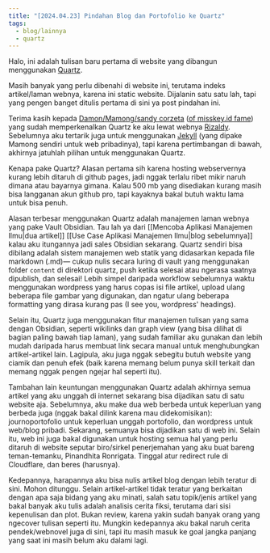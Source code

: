 ```yaml
---
title: "[2024.04.23] Pindahan Blog dan Portofolio ke Quartz"
tags:
  - blog/lainnya
  - quartz
---
```

Halo, ini adalah tulisan baru pertama di website yang dibangun menggunakan [Quartz](https://quartz.jzhao.xyz/).

Masih banyak yang perlu dibenahi di website ini, terutama indeks artikel/laman webnya, karena ini static website. Dijalanin satu satu lah, tapi yang pengen banget ditulis pertama di sini ya post pindahan ini.

Terima kasih kepada [Damon/Mamong/sandy corzeta](https://scorz.mong.run/) ([of misskey.id fame](https://misskey.id/@sandycorzeta)) yang sudah memperkenalkan Quartz ke aku lewat webnya [Rizaldy](https://rizaldy.club/). Sebelumnya aku tertarik juga untuk menggunakan [Jekyll](https://jekyllrb.com/) (yang dipake Mamong sendiri untuk web pribadinya), tapi karena pertimbangan di bawah, akhirnya jatuhlah pilihan untuk menggunakan Quartz.

Kenapa pake Quartz? Alasan pertama sih karena hosting webservernya kurang lebih ditaruh di github pages, jadi nggak terlalu ribet mikir naruh dimana atau bayarnya gimana. Kalau 500 mb yang disediakan kurang masih bisa langganan akun github pro, tapi kayaknya bakal butuh waktu lama untuk bisa penuh.

Alasan terbesar menggunakan Quartz adalah manajemen laman webnya yang pake Vault Obsidian. Tau lah ya dari [[Mencoba Aplikasi Manajemen Ilmu|dua artikel]] [[Use Case Aplikasi Manajemen Ilmu|blog sebelumnya]] kalau aku itungannya jadi sales Obsidian sekarang. Quartz sendiri bisa dibilang adalah sistem manajemen web statik yang didasarkan kepada file markdown (.md)— cukup nulis secara luring di vault yang menggunakan folder `content` di direktori quartz, push ketika selesai atau ngerasa saatnya dipublish, dan selesai! Lebih simpel daripada workflow sebelumnya waktu menggunakan wordpress yang harus copas isi file artikel, upload ulang beberapa file gambar yang digunakan, dan ngatur ulang beberapa formatting yang dirasa kurang pas (I see you, wordpress' headings).

Selain itu, Quartz juga menggunakan fitur manajemen tulisan yang sama dengan Obsidian, seperti wikilinks dan graph view (yang bisa dilihat di bagian paling bawah tiap laman), yang sudah familiar aku gunakan dan lebih mudah daripada harus membuat link secara manual untuk menghubungkan artikel-artikel lain. Lagipula, aku juga nggak sebegitu butuh website yang ciamik dan penuh efek (baik karena memang belum punya skill terkait dan memang nggak pengen ngejar hal seperti itu).

Tambahan lain keuntungan menggunakan Quartz adalah akhirnya semua artikel yang aku unggah di internet sekarang bisa dijadikan satu di satu website aja. Sebelumnya, aku make dua web berbeda untuk keperluan yang berbeda juga (nggak bakal dilink karena mau didekomisikan): journoportofolio untuk keperluan unggah portofolio, dan wordpress untuk web/blog pribadi. Sekarang, semuanya bisa dijadikan satu di web ini. Selain itu, web ini juga bakal digunakan untuk hosting semua hal yang perlu ditaruh di website seputar biro/sirkel penerjemahan yang aku buat bareng teman-temanku, Pinandhita Ronrigata. Tinggal atur redirect rule di Cloudflare, dan beres (harusnya).

Kedepannya, harapannya aku bisa nulis artikel blog dengan lebih teratur di sini. Mohon ditunggu. Selain artikel-artikel tidak teratur yang berkaitan dengan apa saja bidang yang aku minati, salah satu topik/jenis artikel yang bakal banyak aku tulis adalah analisis cerita fiksi, terutama dari sisi kepenulisan dan plot. Bukan review, karena yakin sudah banyak orang yang ngecover tulisan seperti itu. Mungkin kedepannya aku bakal naruh cerita pendek/webnovel juga di sini, tapi itu masih masuk ke goal jangka panjang yang saat ini masih belum aku dalami lagi.
